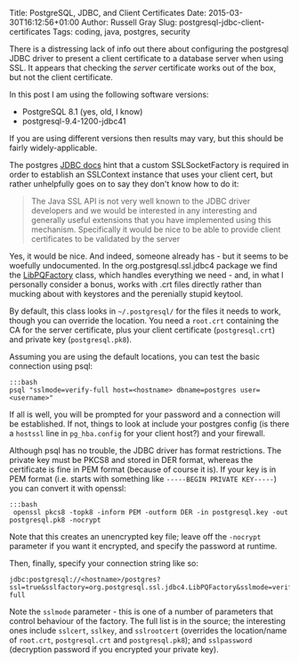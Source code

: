 Title: PostgreSQL, JDBC, and Client Certificates
Date: 2015-03-30T16:12:56+01:00
Author: Russell Gray
Slug: postgresql-jdbc-client-certificates
Tags: coding, java, postgres, security

There is a distressing lack of info out there about configuring the postgresql JDBC driver to present a client certificate to a database server when using SSL. It appears that checking the *server* certificate works out of the box, but not the client certificate.

In this post I am using the following software versions:

* PostgreSQL 8.1 (yes, old, I know)
* postgresql-9.4-1200-jdbc41

If you are using different versions then results may vary, but this should be fairly widely-applicable.

The postgres [JDBC docs][1] hint that a custom SSLSocketFactory is required in order to establish an SSLContext instance that uses your client cert, but rather unhelpfully goes on to say they don't know how to do it:

> The Java SSL API is not very well known to the JDBC driver developers and we
> would be interested in any interesting and generally useful extensions that
> you have implemented using this mechanism. Specifically it would be nice to
> be able to provide client certificates to be validated by the server

Yes, it would be nice. And indeed, someone already has - but it seems to be woefully undocumented. In the org.postgresql.ssl.jdbc4 package we find the [LibPQFactory][2] class, which handles everything we need - and, in what I personally consider a bonus, works with .crt files directly rather than mucking about with keystores and the perenially stupid keytool.

By default, this class looks in `~/.postgresql/` for the files it needs to work, though you can override the location. You need a `root.crt` containing the CA for the server certificate, plus your client certificate (`postgresql.crt`) and private key (`postgresql.pk8`). 

Assuming you are using the default locations, you can test the basic connection using psql:

    :::bash
    psql "sslmode=verify-full host=<hostname> dbname=postgres user=<username>"

If all is well, you will be prompted for your password and a connection will be established. If not, things to look at include your postgres config (is there a `hostssl` line in `pg_hba.config` for your client host?) and your firewall.

Although psql has no trouble, the JDBC driver has format restrictions. The private key must be PKCS8 and stored in DER format, whereas the certificate is fine in PEM format (because of course it is). If your key is in PEM format (i.e. starts with something like `-----BEGIN PRIVATE KEY-----`) you can convert it with openssl:

    :::bash
     openssl pkcs8 -topk8 -inform PEM -outform DER -in postgresql.key -out postgresql.pk8 -nocrypt

Note that this creates an unencrypted key file; leave off the `-nocrypt` parameter if you want it encrypted, and specify the password at runtime.

Then, finally, specify your connection string like so:

    jdbc:postgresql://<hostname>/postgres?ssl=true&sslfactory=org.postgresql.ssl.jdbc4.LibPQFactory&sslmode=verify-full

Note the `sslmode` parameter - this is one of a number of parameters that control behaviour of the factory. The full list is in the source; the interesting ones include `sslcert`, `sslkey`, and `sslrootcert` (overrides the location/name of `root.crt`, `postgresql.crt` and `postgresql.pk8`); and `sslpassword` (decryption password if you encrypted your private key).


[1]: https://jdbc.postgresql.org/documentation/81/ssl-factory.html
[2]: https://github.com/pgjdbc/pgjdbc/blob/master/org/postgresql/ssl/jdbc4/LibPQFactory.java
